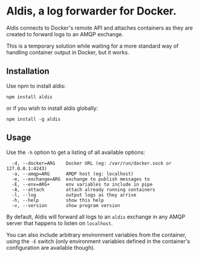 # Aldis, a log forwarder for Docker.

Aldis connects to Docker's remote API and attaches containers as they are created to forward logs to an AMQP exchange.

This is a temporary solution while waiting for a more standard way of handling container output in Docker, but it works.

## Installation

Use npm to install aldis:

    npm install aldis

or if you wish to install aldis globally:

    npm install -g aldis

## Usage

Use the `-h` option to get a listing of all available options:

      -d, --docker=ARG    Docker URL (eg: /var/run/docker.sock or 127.0.0.1:4243)
      -a, --amqp=ARG      AMQP host (eg: localhost)
      -e, --exchange=ARG  exchange to publish messages to
      -E, --env=ARG+      env variables to include in pipe
      -A, --attach        attach already running containers
      -l, --log           output logs as they arrive
      -h, --help          show this help
      -v, --version       show program version

By default, Aldis will forward all logs to an `aldis` exchange in any AMQP server that happens to listen on `localhost`.

You can also include arbitrary environment variables from the container, using the `-E` switch (only environment variables defined in the container's configuration are available though).